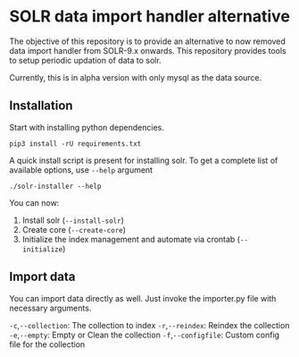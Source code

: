 # SOLR data import handler alternative

The objective of this repository is to provide an alternative to now removed data import handler from SOLR-9.x onwards. This repository provides tools to setup periodic updation of data to solr.

Currently, this is in alpha version with only mysql as the data source.


## Installation

Start with installing python dependencies.

```
pip3 install -rU requirements.txt
```

A quick install script is present for installing solr.
To get a complete list of available options, use `--help` argument

```
./solr-installer --help
```

You can now:
1. Install solr (`--install-solr`)
2. Create core (`--create-core`)
3. Initialize the index management and automate via crontab (`--initialize`)


## Import data

You can import data directly as well. Just invoke the importer.py file with necessary arguments.

`-c`,`--collection`: The collection to index
`-r`,`--reindex`: Reindex the collection
`-e`,`--empty`: Empty or Clean the collection
`-f`,`--configfile`: Custom config file for the collection
